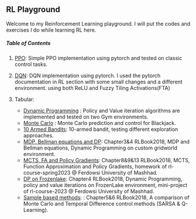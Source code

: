 ## RL Playground
Welcome to my Reinforcement Learning playground. I will put the codes and exercises I do while learning RL here.

##### Table of Contents

1. [PPO](PPO): Simple PPO implementation using pytorch and tested on classic control tasks.

2. [DQN](DQN): DQN implementation using pytorch. I used the pytorch documentation in RL section with some small changes and a different environment. using both ReLU and Fuzzy Tiling Activations(FTA)

3. Tabular:
   - [Dynamic Programming](Tabular/dynamic-programming " Dynamic Programming") : Policy and Value iteration algorithms are implemented and tested on two Gym environments.
   - [Monte Carlo](Tabular/monte-carlo " Monte Carlo") : Monte Carlo prediction and control for Blackjack.
   - [10 Armed Bandits](Tabular/k-arm-bandits): 10-armed bandit, testing different exploration approaches.
   - [MDP, Bellman equations and DP](Tabular/gridworld-dp): Chapter3&4 RLBook2018, MDP and Bellman equations, Dynamic Programming on custom gridworld environment.
   - [MCTS, FA and Policy Gradients](Tabular/mcts-fa-pg): Chapter8&9&13 RLBook2018, MCTS, Function Approximation and Policy Gradients, homework of rl-course-spring2023 @ Ferdowsi University of Mashhad.
   - [DP on Frozenlake](Tabular/dp-frozenlake): Chapter4 RLBook2018, Dynamic Programming, policy and value iterations on FrozenLake environment, mini-project of rl-course-2023 @ Ferdowsi University of Mashhad.
   - [Sample based methods](Tabular/sample-based-methods-taxi): : Chapter5&6 RLBook2018, A comparison of Monte Carlo and Temporal Difference control methods (SARSA & Q-Learning).



